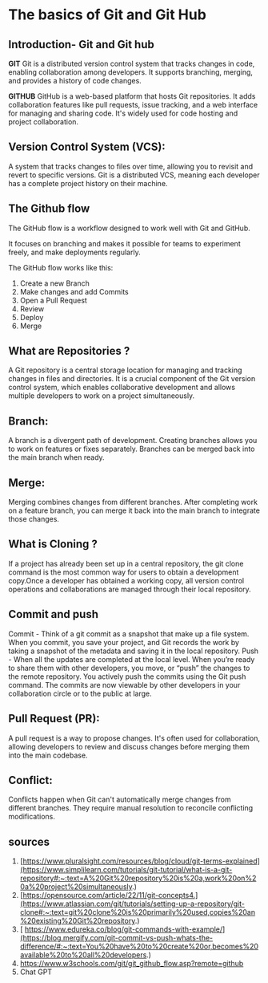 # The basics of Git and Git Hub
## Introduction-  Git and Git hub
**GIT**
Git is a distributed version control system that tracks changes in code, enabling collaboration among developers. It supports branching, merging, and provides a history of code changes.

**GITHUB**
GitHub is a web-based platform that hosts Git repositories. It adds collaboration features like pull requests, issue tracking, and a web interface for managing and sharing code. It's widely used for code hosting and project collaboration.

## Version Control System (VCS):
A system that tracks changes to files over time, allowing you to revisit and revert to specific versions. Git is a distributed VCS, meaning each developer has a complete project history on their machine.


## The Github flow
The GitHub flow is a workflow designed to work well with Git and GitHub.

It focuses on branching and makes it possible for teams to experiment freely, and make deployments regularly.

The GitHub flow works like this:

1. Create a new Branch
2. Make changes and add Commits
3. Open a Pull Request
4. Review
5. Deploy
6. Merge
   
## What are Repositories ?
A Git repository is a central storage location for managing and tracking changes in files and directories. It is a crucial component of the Git version control system, which enables collaborative development and allows multiple developers to work on a project simultaneously.

## Branch:
A branch is a divergent path of development. Creating branches allows you to work on features or fixes separately. Branches can be merged back into the main branch when ready.

## Merge:
Merging combines changes from different branches. After completing work on a feature branch, you can merge it back into the main branch to integrate those changes.

## What is Cloning ?
If a project has already been set up in a central repository, the git clone command is the most common way for users to obtain a development copy.Once a developer has obtained a working copy, all version control operations and collaborations are managed through their local repository.

## Commit and push 
 Commit - Think of a git commit as a snapshot that make up a file system. When you commit, you save your project, and Git records the work by taking a snapshot of the metadata and saving it in the local repository.
 Push - When all the updates are completed at the local level. When you’re ready to share them with other developers, you move, or “push” the changes to the remote repository. You actively push the commits using the Git push command. The commits are now viewable by other developers in your collaboration circle or to the public at large.

## Pull Request (PR):
A pull request is a way to propose changes. It's often used for collaboration, allowing developers to review and discuss changes before merging them into the main codebase.

## Conflict:
Conflicts happen when Git can't automatically merge changes from different branches. They require manual resolution to reconcile conflicting modifications.


## sources
1.	[https://www.pluralsight.com/resources/blog/cloud/git-terms-explained](https://www.simplilearn.com/tutorials/git-tutorial/what-is-a-git-repository#:~:text=A%20Git%20repository%20is%20a,work%20on%20a%20project%20simultaneously.)
2.	[https://opensource.com/article/22/11/git-concepts4.](https://www.atlassian.com/git/tutorials/setting-up-a-repository/git-clone#:~:text=git%20clone%20is%20primarily%20used,copies%20an%20existing%20Git%20repository.)
3.	[	https://www.edureka.co/blog/git-commands-with-example/](https://blog.mergify.com/git-commit-vs-push-whats-the-difference/#:~:text=You%20have%20to%20create%20or,becomes%20available%20to%20all%20developers.)
4.	https://www.w3schools.com/git/git_github_flow.asp?remote=github
5.	Chat GPT
